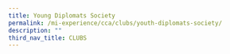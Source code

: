 ```yaml
---
title: Young Diplomats Society
permalink: /mi-experience/cca/clubs/youth-diplomats-society/
description: ""
third_nav_title: CLUBS
---
```

